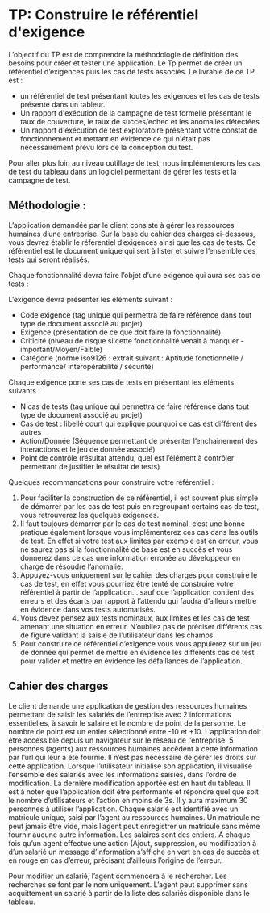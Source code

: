 # TP: Construire le référentiel d'exigence



L’objectif du TP est de comprendre la méthodologie de définition des besoins pour créer et tester une application. Le Tp permet de créer un référentiel d’exigences puis les cas de tests associés.
Le livrable de ce TP est :
- un référentiel de test présentant toutes les exigences et les cas de tests présenté dans un tableur. 
- Un rapport d'exécution de la campagne de test formelle présentant le taux de couverture, le taux de succes/echec et les anomalies détectées
- Un rapport d'éxécution de test exploratoire présentant votre constat de fonctionnement et mettant en évidence ce qui n'était pas nécessairement prévu lors de la conception du test.

Pour aller plus loin au niveau outillage de test, nous implémenterons les cas de test du tableau dans un logiciel permettant de gérer les tests et la campagne de test.

## Méthodologie :

L’application demandée par le client consiste à gérer les ressources humaines d’une entreprise.
Sur la base du cahier des charges ci-dessous, vous devrez établir le référentiel d’exigences ainsi que les cas de tests. Ce référentiel est le document unique qui sert à lister et suivre l’ensemble des tests qui seront réalisés.


Chaque fonctionnalité devra faire l’objet d’une exigence qui aura ses cas de tests :

L’exigence devra présenter les éléments suivant :
-	Code exigence (tag unique qui permettra de faire référence dans tout type de document associé au projet)
-	Exigence (présentation de ce que doit faire la fonctionnalité)
-	Criticité (niveau de risque si cette fonctionnalité venait à manquer - important/Moyen/Faible)
-	Catégorie (norme iso9126 : extrait suivant : Aptitude fonctionnelle / performance/
interopérabilité / sécurité)

Chaque exigence porte ses cas de tests en présentant les éléments suivants :
-	N cas de tests (tag unique qui permettra de faire référence dans tout type de document associé au projet)
-	Cas de test : libellé court qui explique pourquoi ce cas est différent des autres
-	Action/Donnée (Séquence permettant de présenter l’enchainement des interactions et le jeu de donnée associé)
-	Point de contrôle (résultat attendu, quel est l’élément à contrôler permettant de justifier le résultat de tests)

Quelques recommandations pour construire votre référentiel :
1.	Pour faciliter la construction de ce référentiel, il est souvent plus simple de démarrer par les cas de test puis en regroupant certains cas de test, vous retrouverez les quelques exigences. 
2.	Il faut toujours démarrer par le cas de test nominal, c’est une bonne pratique également lorsque vous implémenterez ces cas dans les outils de test. En effet si votre test aux limites par exemple est en erreur, vous ne saurez pas si la fonctionnalité de base est en succès et vous donnerez dans ce cas une information erronée au développeur en charge de résoudre l’anomalie.
3.	Appuyez-vous uniquement sur le cahier des charges pour construire le cas de test, en effet vous pourriez être tenté de construire votre référentiel à partir de l’application… sauf que l’application contient des erreurs et des écarts par rapport à l’attendu qui faudra d’ailleurs mettre en évidence dans vos tests automatisés.
4.	Vous devez pensez aux tests nominaux, aux limites et les cas de test amenant une situation en erreur. N’oubliez pas de préciser différents cas de figure validant la saisie de l’utilisateur dans les champs.
5.	Pour construire ce référentiel d’exigence vous vous appuierez sur un jeu de donnée qui permet de mettre en évidence les différents cas de test pour valider et mettre en évidence les défaillances de l’application.


## Cahier des charges
Le client demande une application de gestion des ressources humaines permettant de saisir les salariés de l’entreprise avec 2 informations essentielles, à savoir le salaire et le nombre de point de la personne.
Le nombre de point est un entier sélectionné entre -10 et +10. L’application doit être accessible depuis un navigateur sur le réseau de l’entreprise. 5 personnes (agents) aux ressources humaines accèdent à cette information par l’url qui leur a été fournie. Il n’est pas nécessaire de gérer les droits sur cette application.
Lorsque l’utilisateur initialise son application, il visualise l’ensemble des salariés avec les informations saisies, dans l’ordre de modification. La dernière modification apportée est en haut du tableau. Il est à noter que l’application doit être performante et répondre quel que soit le nombre d’utilisateurs et l’action en moins de 3s. Il y aura maximum 30 personnes à utiliser l’application.
Chaque salarié est identifié avec un matricule unique, saisi par l’agent au ressources humaines.
Un matricule ne peut jamais être vide, mais l’agent peut enregistrer un matricule sans même fournir aucune autre information.
Les salaires sont des entiers. A chaque fois qu’un agent effectue une action (Ajout, suppression, ou modification à d’un salarié un message d’information s’affiche en vert en cas de succès et en rouge en cas d’erreur, précisant d’ailleurs l’origine de l’erreur.

Pour modifier un salarié, l’agent commencera à le rechercher. Les recherches se font par le nom uniquement.
L’agent peut supprimer sans acquittement un salarié à partir de la liste des salariés disponible dans le tableau. 
